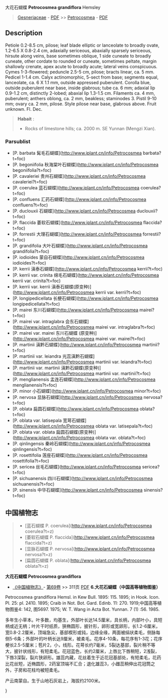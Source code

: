 大花石蝴蝶 **Petrocosmea grandiflora** Hemsley

> [Gesneriaceae](http://www.iplant.cn/info/Gesneriaceae?t=foc) - [PDF](http://www.iplant.cn/foc/pdf/Gesneriaceae.pdf) >> [Petrocosmea](http://www.iplant.cn/info/Petrocosmea?t=foc) - [PDF](http://www.iplant.cn/foc/pdf/Petrocosmea.pdf)
## Description

Petiole 0.2-8.5 cm, pilose; leaf blade elliptic or lanceolate to broadly ovate, 1.2-6.5 X 0.8-2.4 cm, adaxially sericeous, abaxially sparsely sericeous, hirsute along veins, base sometimes oblique, 1 side cuneate to broadly cuneate, other cordate to rounded or cuneate, sometimes peltate, margin shallowly crenate, apex acute to broadly acute; lateral veins conspicuous. Cymes 1-3-flowered; peduncle 2.5-5 cm, pilose; bracts linear, ca. 5 mm. Pedicel 1-1.4 cm. Calyx actinomorphic, 5-sect from base; segments equal, lanceolate, ca. 6 X 1.1 mm, outside appressed puberulent. Corolla blue, outside puberulent near base, inside glabrous; tube ca. 6 mm; adaxial lip 0.9-1.2 cm, distinctly 2-lobed; abaxial lip 1.3-1.5 cm. Filaments ca. 4 mm, puberulent; anthers oblong, ca. 2 mm, beakless; staminodes 3. Pistil 9-10 mm; ovary ca. 2 mm, pilose. Style pilose near base, glabrous above. Fruit unknown. Fl. Dec.

> **Habait** : 
>* Rocks of limestone hills; ca. 2000 m. SE Yunnan (Mengzi Xian).

### Parsublist

* [P.  barbata  髯毛石蝴蝶](http://www.iplant.cn/info/Petrocosmea barbata?t=foc)
* [P.  begoniifolia  秋海棠叶石蝴蝶](http://www.iplant.cn/info/Petrocosmea begoniifolia?t=foc)
* [P.  cavaleriei  贵州石蝴蝶](http://www.iplant.cn/info/Petrocosmea cavaleriei?t=foc)
* [P.  coerulea  蓝石蝴蝶](http://www.iplant.cn/info/Petrocosmea coerulea?t=foc)
* [P.  confluens  汇药石蝴蝶](http://www.iplant.cn/info/Petrocosmea confluens?t=foc)
* [P.  duclouxii  石蝴蝶](http://www.iplant.cn/info/Petrocosmea duclouxii?t=foc)
* [P.  flaccida  萎软石蝴蝶](http://www.iplant.cn/info/Petrocosmea flaccida?t=foc)
* [P.  forrestii  大理石蝴蝶](http://www.iplant.cn/info/Petrocosmea forrestii?t=foc)
* [P.  grandifolia  大叶石蝴蝶](http://www.iplant.cn/info/Petrocosmea grandifolia?t=foc)
* [P.  iodioides  蒙自石蝴蝶](http://www.iplant.cn/info/Petrocosmea iodioides?t=foc)
* [P.  kerrii  滇泰石蝴蝶](http://www.iplant.cn/info/Petrocosmea kerrii?t=foc)
* [P.  kerrii var. crinita  绵毛石蝴蝶](http://www.iplant.cn/info/Petrocosmea kerrii var. crinita?t=foc)
* [P.  kerrii var. kerrii  滇泰石蝴蝶(原变种)](http://www.iplant.cn/info/Petrocosmea kerrii var. kerrii?t=foc)
* [P.  longipedicellata  长梗石蝴蝶](http://www.iplant.cn/info/Petrocosmea longipedicellata?t=foc)
* [P.  mairei  东川石蝴蝶](http://www.iplant.cn/info/Petrocosmea mairei?t=foc)
* [P.  mairei var. intraglabra  会东石蝴蝶](http://www.iplant.cn/info/Petrocosmea mairei var. intraglabra?t=foc)
* [P.  mairei var. mairei  东川石蝴蝶 (原变种)](http://www.iplant.cn/info/Petrocosmea mairei var. mairei?t=foc)
* [P.  martinii  滇黔石蝴蝶](http://www.iplant.cn/info/Petrocosmea martinii?t=foc)
* [P.  martinii var. leiandra  光蕊滇黔石蝴蝶](http://www.iplant.cn/info/Petrocosmea martinii var. leiandra?t=foc)
* [P.  martinii var. martinii  滇黔石蝴蝶(原变种)](http://www.iplant.cn/info/Petrocosmea martinii var. martinii?t=foc)
* [P.  menglianensis  孟连石蝴蝶](http://www.iplant.cn/info/Petrocosmea menglianensis?t=foc)
* [P.  minor  小石蝴蝶](http://www.iplant.cn/info/Petrocosmea minor?t=foc)
* [P.  nervosa  显脉石蝴蝶](http://www.iplant.cn/info/Petrocosmea nervosa?t=foc)
* [P.  oblata  扁圆石蝴蝶](http://www.iplant.cn/info/Petrocosmea oblata?t=foc)
* [P.  oblata var. latisepala  宽萼石蝴蝶](http://www.iplant.cn/info/Petrocosmea oblata var. latisepala?t=foc)
* [P.  oblata var. oblata  扁圆石蝴蝶(原变种)](http://www.iplant.cn/info/Petrocosmea oblata var. oblata?t=foc)
* [P.  qinlingensis  秦岭石蝴蝶](http://www.iplant.cn/info/Petrocosmea qinlingensis?t=foc)
* [P.  rosettifolia  莲座石蝴蝶](http://www.iplant.cn/info/Petrocosmea rosettifolia?t=foc)
* [P.  sericea  丝毛石蝴蝶](http://www.iplant.cn/info/Petrocosmea sericea?t=foc)
* [P.  sichuanensis  四川石蝴蝶](http://www.iplant.cn/info/Petrocosmea sichuanensis?t=foc)
* [P.  sinensis  中华石蝴蝶](http://www.iplant.cn/info/Petrocosmea sinensis?t=foc)

## 中国植物志

> * [蓝石蝴蝶  P.  coerulea](http://www.iplant.cn/info/Petrocosmea coerulea?t=z)
> * [萎软石蝴蝶  P.  flaccida](http://www.iplant.cn/info/Petrocosmea flaccida?t=z)
> * [显脉石蝴蝶  P.  nervosa](http://www.iplant.cn/info/Petrocosmea nervosa?t=z)
> * [扁圆石蝴蝶  P.  oblata](http://www.iplant.cn/info/Petrocosmea oblata?t=z)

**大花石蝴蝶 Petrocosmea grandiflora**

* [《中国植物志》](http://www.iplant.cn/frps)- [第69卷](http://www.iplant.cn/frps/vol/69) >> 311页 [PDF](http://www.iplant.cn/frps/pdf/69/311.pdf)
**6.大花石蝴蝶（中国高等植物图鉴）**

Petrocosmea grandiflora Hemsl. in Kew Bull. 1895: 115. 1895; in Hook. Icon. Pl. 25: pl. 2410. 1895; Craib in Not. Bot. Gard. Edinb. 11: 270. 1919;中国高等植物图鉴4: 142, 图5697. 1975; W. T. Wang in Acta Bot. Yunnan. 7 (1) :56. 1985.

多年生小草本。叶多数，均基生，外部叶长达14.5厘米，具长柄，内部叶小，具短柄或近无柄；叶片干时纸质，狭椭圆形，披针形，卵形或宽卵形，长1.2-6厘米，宽0.8-2.2厘米，顶端急尖，基部楔形或钝，边缘全缘，两面被绢状柔毛，侧脉每侧5-6条；外部叶的叶柄长达9厘米，被柔毛。花序4-10条，每花序有1-3花；花序梗长2.5-5厘米；苞片2，小，线形。花萼长约7毫米，5裂达基部，裂片稍不等大，披针状线形，有短柔毛。花冠蓝色，长约2厘米，上唇比下唇稍短，2浅裂，下唇3深裂，裂片狭卵形。雄蕊内藏，花丝着生于近花冠基部处，有短柔毛，花药比花丝短，近椭圆形，2药室顶端不汇合；退化雄蕊3，小雌蕊稍伸出花冠筒之外，子房和花柱均被短柔毛。

产云南蒙自。生于山地石灰岩上，海拔约2100米。

}